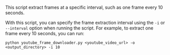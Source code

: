 This script extract frames at a specific interval, such as one frame every 10 seconds.

With this script, you can specify the frame extraction interval using the `-i` or `--interval` option when running the script. For example, to extract one frame every 10 seconds, you can run:

```
python youtube_frame_downloader.py <youtube_video_url> -o <output_directory> -i 10
```

